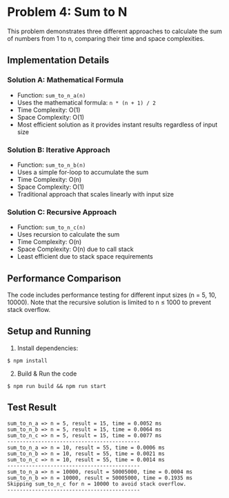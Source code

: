 # Problem 4: Sum to N

This problem demonstrates three different approaches to calculate the sum of numbers from 1 to n, comparing their time and space complexities.

## Implementation Details

### Solution A: Mathematical Formula
- Function: `sum_to_n_a(n)`
- Uses the mathematical formula: `n * (n + 1) / 2`
- Time Complexity: O(1)
- Space Complexity: O(1)
- Most efficient solution as it provides instant results regardless of input size

### Solution B: Iterative Approach
- Function: `sum_to_n_b(n)`
- Uses a simple for-loop to accumulate the sum
- Time Complexity: O(n)
- Space Complexity: O(1)
- Traditional approach that scales linearly with input size

### Solution C: Recursive Approach
- Function: `sum_to_n_c(n)`
- Uses recursion to calculate the sum
- Time Complexity: O(n)
- Space Complexity: O(n) due to call stack
- Least efficient due to stack space requirements

## Performance Comparison

The code includes performance testing for different input sizes (n = 5, 10, 10000). Note that the recursive solution is limited to n ≤ 1000 to prevent stack overflow.

## Setup and Running

1. Install dependencies:

```
$ npm install
```

2. Build & Run the code

```
$ npm run build && npm run start
```


## Test Result

```
sum_to_n_a => n = 5, result = 15, time = 0.0052 ms
sum_to_n_b => n = 5, result = 15, time = 0.0064 ms
sum_to_n_c => n = 5, result = 15, time = 0.0077 ms
-------------------------------------------
sum_to_n_a => n = 10, result = 55, time = 0.0006 ms
sum_to_n_b => n = 10, result = 55, time = 0.0021 ms
sum_to_n_c => n = 10, result = 55, time = 0.0014 ms
-------------------------------------------
sum_to_n_a => n = 10000, result = 50005000, time = 0.0004 ms
sum_to_n_b => n = 10000, result = 50005000, time = 0.1935 ms
Skipping sum_to_n_c for n = 10000 to avoid stack overflow.
-------------------------------------------
```
